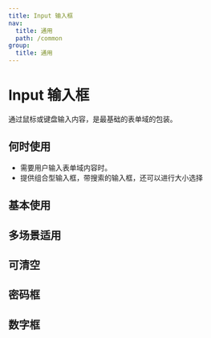 ```yaml
---
title: Input 输入框
nav:
  title: 通用
  path: /common
group:
  title: 通用
---
```


# Input 输入框

通过鼠标或键盘输入内容，是最基础的表单域的包装。

## 何时使用

- 需要用户输入表单域内容时。
- 提供组合型输入框，带搜索的输入框，还可以进行大小选择

## 基本使用

<code src="./demos/index1.tsx"></code>

## 多场景适用

<code src="./demos/index2.tsx"></code>

## 可清空

<code src="./demos/index3.tsx"></code>

## 密码框

<code src="./demos/index4.tsx"></code>

## 数字框

<code src="./demos/index5.tsx"></code>
